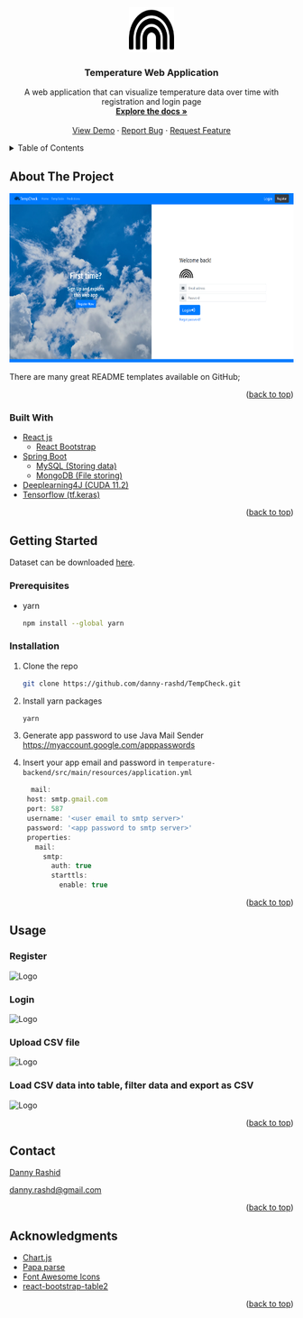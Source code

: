 <div id="top"></div>

<!-- PROJECT LOGO -->
<br />
<div align="center">
  <a href="https://github.com/danny-rashd/TempCheck">
    <img src="webapp/public/rainbow-solid.svg" alt="Logo" width="80" height="80">
  </a>

  <h3 align="center">Temperature Web Application</h3>

  <p align="center">
    A web application that can visualize temperature data over time with registration and login page
    <br />
    <a href="https://github.com/danny-rashd/TempCheck"><strong>Explore the docs »</strong></a>
    <br />
    <br />
    <a href="https://github.com/danny-rashd/TempCheck">View Demo</a>
    ·
    <a href="https://github.com/danny-rashd/TempCheck/issues">Report Bug</a>
    ·
    <a href="https://github.com/danny-rashd/TempCheck/issues">Request Feature</a>
  </p>
</div>



<!-- TABLE OF CONTENTS -->
<details>
  <summary>Table of Contents</summary>
  <ol>
    <li>
      <a href="#about-the-project">About The Project</a>
      <ul>
        <li><a href="#built-with">Built With</a></li>
      </ul>
    </li>
    <li>
      <a href="#getting-started">Getting Started</a>
      <ul>
        <li><a href="#prerequisites">Prerequisites</a></li>
        <li><a href="#installation">Installation</a></li>
      </ul>
    </li>
    <li><a href="#usage">Usage</a></li>
    <li><a href="#contact">Contact</a></li>
    <li><a href="#acknowledgments">Acknowledgments</a></li>
  </ol>
</details>



<!-- ABOUT THE PROJECT -->
## About The Project

<img src="webapp/public/homepage.png" alt="Web app screenshot" width="632" height="300">

There are many great README templates available on GitHub; 

<p align="right">(<a href="#top">back to top</a>)</p>


### Built With

- [React js](https://reactjs.org/)
    - [React Bootstrap](https://react-bootstrap.github.io/)
- [Spring Boot](https://spring.io/projects/spring-boot)
    - [MySQL (Storing data)](https://spring.io/guides/gs/accessing-data-mysql/)
    - [MongoDB (File storing)](https://www.mongodb.com/compatibility/spring-boot)
- [Deeplearning4J (CUDA 11.2)](https://deeplearning4j.konduit.ai/multi-project/explanation/configuration/backends/cudnn)
- [Tensorflow (tf.keras)](https://www.tensorflow.org/versions/r1.15/api_docs/python/tf/keras#functions)

<p align="right">(<a href="#top">back to top</a>)</p>



<!-- GETTING STARTED -->
## Getting Started

Dataset can be downloaded [here](https://drive.google.com/drive/folders/1fC2uZmPriLh2QOvMVfvn7XnuWakIOZIw?usp=sharing).
### Prerequisites

* yarn
  ```sh
  npm install --global yarn
  ```


### Installation

1. Clone the repo
   ```sh
   git clone https://github.com/danny-rashd/TempCheck.git
   ```
2. Install yarn packages
   ```sh
   yarn
   ```
   
3. Generate app password to use Java Mail Sender https://myaccount.google.com/apppasswords

4. Insert your app email and password in `temperature-backend/src/main/resources/application.yml` 
   ```js
     mail:
    host: smtp.gmail.com
    port: 587
    username: '<user email to smtp server>'
    password: '<app password to smtp server>'
    properties:
      mail:
        smtp:
          auth: true
          starttls:
            enable: true
   ```

<p align="right">(<a href="#top">back to top</a>)</p>



<!-- USAGE EXAMPLES -->
## Usage


### Register 

<img src="webapp/public/demo_2_register.gif" alt="Logo" width="450" height="250">


### Login

<img src="webapp/public/demo_3_login.gif" alt="Logo" width="450" height="250">

### Upload CSV file

<img src="webapp/public/demo_4_uploaddata.gif" alt="Logo" width="450" height="250">

### Load CSV data into table, filter data and export as CSV 

<img src="webapp/public/demo_5_loadexport.gif" alt="Logo" width="450" height="250">

<p align="right">(<a href="#top">back to top</a>)</p>

<!-- CONTACT -->
## Contact

[Danny Rashid](https://www.linkedin.com/in/dannyrashd/)

[danny.rashd@gmail.com](mailto:dannyrashd@gmail.com)

<p align="right">(<a href="#top">back to top</a>)</p>

<!-- ACKNOWLEDGMENTS -->
## Acknowledgments

* [Chart.js](https://www.chartjs.org/)
* [Papa parse](https://www.papaparse.com/)
* [Font Awesome Icons](https://fontawesome.com/icons/)
* [react-bootstrap-table2](https://react-bootstrap-table.github.io/react-bootstrap-table2/)

<p align="right">(<a href="#top">back to top</a>)</p>
